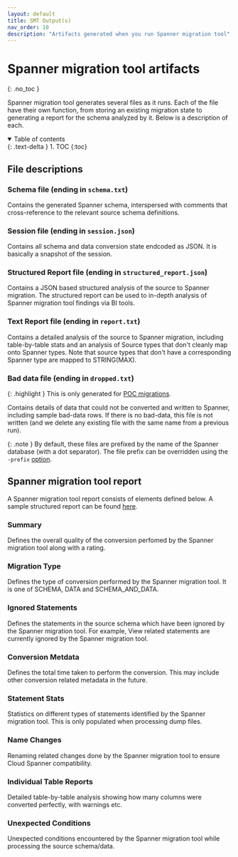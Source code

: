 ```yaml
---
layout: default
title: SMT Output(s)
nav_order: 10
description: "Artifacts generated when you run Spanner migration tool"
---
```


# Spanner migration tool artifacts
{: .no_toc }

Spanner migration tool generates several files as it runs. Each of the file have their own function, from storing an existing migration state to generating a report for the schema analyzed by it. Below is a description of each.

<details open markdown="block">
  <summary>
    Table of contents
  </summary>
  {: .text-delta }
1. TOC
{:toc}
</details>

## File descriptions

### Schema file (ending in `schema.txt`)

Contains the generated Spanner schema, interspersed with comments that cross-reference to the relevant source schema definitions.

### Session file (ending in `session.json`)

Contains all schema and data conversion state endcoded as JSON. It is basically a snapshot of the session.

### Structured Report file (ending in `structured_report.json`)

Contains a JSON based structured analysis of the source to Spanner migration. The structured report can be used to in-depth analysis of Spanner migration tool findings via BI tools.

### Text Report file (ending in `report.txt`)

Contains a detailed analysis of the source to Spanner migration, including table-by-table stats and an analysis of Source types that don't cleanly map onto Spanner types. Note that source types that don't have a corresponding Spanner type are mapped to STRING(MAX).

### Bad data file (ending in `dropped.txt`)

{: .highlight }
This is only generated for [POC migrations](./poc/poc.md).

Contains details of data that could not be converted and written to Spanner, including sample bad-data rows. If there is no bad-data, this file is not written (and we delete any existing file with the same name from a previous run).

{: .note }
By default, these files are prefixed by the name of the Spanner database (with a
dot separator). The file prefix can be overridden using the `-prefix`
[option](#options).

## Spanner migration tool report

A Spanner migration tool report consists of elements defined below. A sample structured report can be found [here](https://github.com/GoogleCloudPlatform/spanner-migration-tool/blob/master/test_data/mysql_structured_report.json).

### Summary

Defines the overall quality of the conversion perfomed by the Spanner migration tool along with a rating.

### Migration Type

Defines the type of conversion performed by the Spanner migration tool. It is one of SCHEMA, DATA and SCHEMA_AND_DATA.

### Ignored Statements

Defines the statements in the source schema which have been ignored by the Spanner migration tool. For example, View related statements are currently ignored by the Spanner migration tool.

### Conversion Metdata

Defines the total time taken to perform the conversion. This may include other conversion related metadata in the future.

### Statement Stats

Statistics on different types of statements identified by the Spanner migration tool. This is only populated when processing dump files.

### Name Changes

Renaming related changes done by the Spanner migration tool to ensure Cloud Spanner compatibility.

### Individual Table Reports

Detailed table-by-table analysis showing how many columns were converted perfectly, with warnings etc.

### Unexpected Conditions

Unexpected conditions encountered by the Spanner migration tool while processing the source schema/data.
